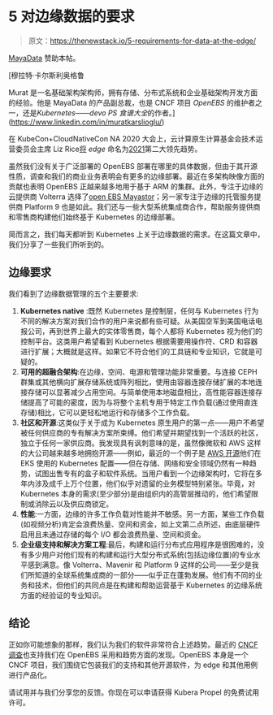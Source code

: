 # 5 对边缘数据的要求

> 原文：<https://thenewstack.io/5-requirements-for-data-at-the-edge/>

[MayaData](https://mayadata.io/) 赞助本帖。

 [穆拉特·卡尔斯利奥格鲁

Murat 是一名基础架构架构师，拥有存储、分布式系统和企业基础架构开发方面的经验。他是 MayaData 的产品副总裁，也是 CNCF 项目 *OpenEBS* 的维护者之一，还是*Kubernetes——devo PS 食谱大全*的作者。](https://www.linkedin.com/in/muratkarslioglu/) 

在 KubeCon+CloudNativeCon NA 2020 大会上，云计算原生计算基金会技术运营委员会主席 Liz Rice[将](https://youtu.be/bESogtuHwX0?t=322) *edge* 命名为[2021](https://twitter.com/CloudNativeFdn/status/1329863326428499971)第二大领先趋势。

虽然我们没有关于广泛部署的 OpenEBS 部署在哪里的具体数据，但由于其开源性质，调查和我们的商业业务表明会有更多的边缘部署。最近在多架构映像方面的贡献也表明 OpenEBS 正越来越多地用于基于 ARM 的集群。此外，专注于边缘的云提供商 Volterra 选择了[open EBS Mayastor](https://github.com/openebs/Mayastor)；另一家专注于边缘的托管服务提供商 Platform 9 也是如此。我们还与一些大型系统集成商合作，帮助服务提供商和零售商构建他们始终基于 Kubernetes 的边缘部署。

简而言之，我们每天都听到 Kubernetes 上关于边缘数据的需求。在这篇文章中，我们分享了一些我们所听到的。

## 边缘要求

我们看到了边缘数据管理的五个主要要求:

1.  **Kubernetes native** :既然 Kubernetes 是控制层，任何与 Kubernetes 行为不同的解决方案对我们合作的用户来说都有些可疑。从美国空军到美国电话电报公司，再到世界上最大的实体零售商，每个人都将 Kubernetes 视为他们的控制平台。这类用户希望看到 Kubernetes 根据需要用操作符、CRD 和容器进行扩展；大概就是这样。如果它不符合他们的工具链和专业知识，它就是可疑的。
2.  **可用的超融合架构**:在边缘，空间、电源和管理功能非常重要。与连接 CEPH 群集或其他横向扩展存储系统或阵列相比，使用由容器连接存储扩展的本地连接存储可以显著减少占用空间。与简单使用本地磁盘相比，高性能容器连接存储提高了可能的密度，因为与将整个主机专用于特定工作负载(通过使用直连存储)相比，它可以更轻松地运行和存储多个工作负载。
3.  **社区和开源**:这类似于关于成为 Kubernetes 原生用户的第一点——用户不希望被任何供应商的专有解决方案所束缚。他们希望并期望找到一个活跃的社区，独立于任何一家供应商。我发现具有讽刺意味的是，虽然像微软和 AWS 这样的大公司越来越多地拥抱开源——例如，最近的一个例子是 [AWS 开源](https://aws.amazon.com/about-aws/whats-new/2020/12/introducing-amazon-eks-distro/)他们在 EKS 使用的 Kubernetes 配置——但在存储、网络和安全领域仍然有一种趋势，试图出售专有的盒子和软件系统。当用户看到一个边缘架构时，它将在多年内涉及成千上万个位置，他们似乎对遗留的业务模型特别紧张。毕竟，对 Kubernetes 本身的需求(至少部分)是由组织内的高管层推动的，他们希望限制或消除云以及供应商锁定。
4.  **性能**:一方面，边缘的许多工作负载对性能并不敏感。另一方面，某些工作负载(如视频分析)肯定会浪费热量、空间和资金，如上文第二点所述，由底层硬件启用且未通过存储的每个 I/O 都会浪费热量、空间和资金。
5.  **企业级支持和解决方案工程**:最后，构建和运行分布式应用程序是很困难的，没有多少用户对他们现有的构建和运行大型分布式系统(包括边缘位置)的专业水平感到满意。像 Volterra、Mavenir 和 Platform 9 这样的公司——至少是我们所知道的全球系统集成商的一部分——似乎正在蓬勃发展。他们有不同的业务和技术，但他们的共同点是在构建和帮助运营基于 Kubernetes 的边缘系统方面的经验证的专业知识。

## 结论

正如你可能想象的那样，我们认为我们的软件非常符合上述趋势。最近的 [CNCF 调查](https://www.cncf.io/wp-content/uploads/2020/11/CNCF_Survey_Report_2020.pdf)也支持我们在 OpenEBS 采用和趋势方面的发现。OpenEBS 本身是一个 CNCF 项目，我们围绕它包装我们的支持和其他开源软件，为 edge 和其他用例进行产品化。

请试用并与我们分享您的反馈。你现在可以申请获得 Kubera Propel 的免费试用许可。

<svg xmlns:xlink="http://www.w3.org/1999/xlink" viewBox="0 0 68 31" version="1.1"><title>Group</title> <desc>Created with Sketch.</desc></svg>